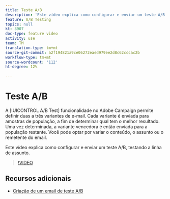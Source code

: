 ```yaml
---
title: Teste A/B
description: 'Este vídeo explica como configurar e enviar um teste A/B no Adobe Campaign Standard, testando a linha de assunto. '
feature: A/B Testing
topics: null
kt: 3907
doc-type: feature video
activity: use
team: TM
translation-type: tm+mt
source-git-commit: a2f194821a9ce06272eaed979ee2d8c62cccac2b
workflow-type: tm+mt
source-wordcount: '112'
ht-degree: 12%

---
```



# Teste A/B

A [!UICONTROL A/B Test] funcionalidade no Adobe Campaign permite definir duas a três variantes de e-mail. Cada variante é enviada para amostras de população, a fim de determinar qual tem o melhor resultado. Uma vez determinada, a variante vencedora é então enviada para a população restante. Você pode optar por variar o conteúdo, o assunto ou o remetente do email.

Este vídeo explica como configurar e enviar um teste A/B, testando a linha de assunto.

>[!VIDEO](https://video.tv.adobe.com/v/18480?quality=12)

## Recursos adicionais

* [Criação de um email de teste A/B](https://docs.adobe.com/help/en/campaign-standard/using/communication-channels/email-messages/designing-an-a-b-test-email.html)
